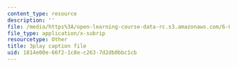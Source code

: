 ```yaml
---
content_type: resource
description: ''
file: /media/https%3A/open-learning-course-data-rc.s3.amazonaws.com/6-004-computation-structures-spring-2017/1814e00e66f21c8ec2637d2db0bbc1cb_Fi62zvlY2o4.srt
file_type: application/x-subrip
resourcetype: Other
title: 3play caption file
uid: 1814e00e-66f2-1c8e-c263-7d2db0bbc1cb
---
```

